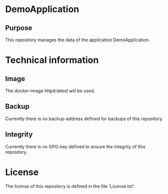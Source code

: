 # DemoApplication

## Purpose

This repository manages the data of the application DemoApplication.

# Technical information

## Image

The docker-image httpd:latest will be used.

## Backup

Currently there is no backup-address defined for backups of this repository.

## Integrity

Currently there is no GPG-key defined to ensure the integrity of this repository.

# License

The license of this repository is defined in the file 'License.txt'.

